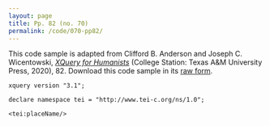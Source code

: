 ```yaml
---
layout: page
title: Pp. 82 (no. 70)
permalink: /code/070-pp82/
---
```


This code sample is adapted from Clifford B. Anderson and Joseph C. Wicentowski, 
[_XQuery for Humanists_](/) (College Station: Texas A&M University Press, 2020), 82. 
Download this code sample in its [raw form](/code/070-pp82/070-pp82.xq).

```xquery
xquery version "3.1";

declare namespace tei = "http://www.tei-c.org/ns/1.0";

<tei:placeName/>
```  
